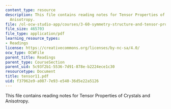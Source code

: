 ```yaml
---
content_type: resource
description: This file contains reading notes for Tensor Properties of Crystals and
  Anisotropy.
file: /ol-ocw-studio-app/courses/3-60-symmetry-structure-and-tensor-properties-of-materials-fall-2005/f37962e9a0877e93e54036d5e22a5126_tensor11.pdf
file_size: 465703
file_type: application/pdf
learning_resource_types:
- Readings
license: https://creativecommons.org/licenses/by-nc-sa/4.0/
ocw_type: OCWFile
parent_title: Readings
parent_type: CourseSection
parent_uid: 5c93f2b1-5536-7d91-878e-b2224ece1c30
resourcetype: Document
title: tensor11.pdf
uid: f37962e9-a087-7e93-e540-36d5e22a5126
---
```

This file contains reading notes for Tensor Properties of Crystals and Anisotropy.